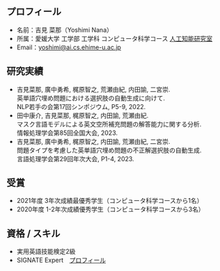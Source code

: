 ## プロフィール
- 名前：吉見 菜那（Yoshimi Nana）
- 所属：愛媛大学 工学部 工学科 コンピュータ科学コース [人工知能研究室](https://sites.google.com/view/ehime-nlp/)
- Email：yoshimi@ai.cs.ehime-u.ac.jp

## 研究実績
- 吉見菜那, 廣中勇希, 梶原智之, 荒瀬由紀, 内田諭, 二宮崇.  
  英単語穴埋め問題における選択肢の自動生成に向けて.  
  NLP若手の会第17回シンポジウム, P5-9, 2022.
- 田中康介, 吉見菜那, 梶原智之, 内田諭, 荒瀬由紀.  
  マスク言語モデルによる英文空所補充問題の解答能力に関する分析.  
  情報処理学会第85回全国大会, 2023.
- 吉見菜那, 廣中勇希, 梶原智之, 内田諭, 荒瀬由紀, 二宮崇.  
  問題タイプを考慮した英単語穴埋め問題の不正解選択肢の自動生成.  
  言語処理学会第29回年次大会, P1-4, 2023.

## 受賞
- 2021年度 3年次成績最優秀学生（コンピュータ科学コースから1名）
- 2020年度 1-2年次成績優秀学生（コンピュータ科学コースから3名）

## 資格 / スキル
- 実用英語技能検定2級
- SIGNATE Expert　[プロフィール](https://signate.jp/users/80938)


<!--
**YoshimiNana/YoshimiNana** is a ✨ _special_ ✨ repository because its `README.md` (this file) appears on your GitHub profile.

Here are some ideas to get you started:

- 🔭 I’m currently working on ...
- 🌱 I’m currently learning ...
- 👯 I’m looking to collaborate on ...
- 🤔 I’m looking for help with ...
- 💬 Ask me about ...
- 📫 How to reach me: ...
- 😄 Pronouns: ...
- ⚡ Fun fact: ...
-->
